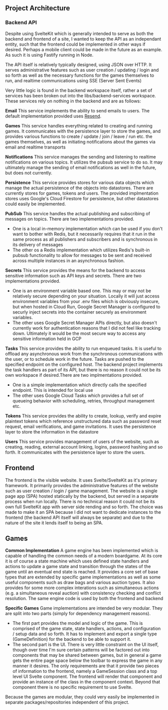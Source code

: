 ## Project Architecture

### Backend API

Despite using SvelteKit which is generally intended to serve as both the backend and frontend of a site, I wanted to keep the API as an independant entity, such that the frontend could be implemented in other ways if desired. Perhaps a mobile client could be made in the future as an example. As such it is using Fastify running in Node.

The API itself is relatively typically designed, using JSON over HTTP. It serves administrative features such as user creation / updating / login and so forth as well as the necessary functions for the games themselves to run, and realtime communications using SSE (Server Sent Events)

Very little logic is found in the backend workspace itself, rather a set of services has been broken out into the libs/backend-services workspace. These services rely on nothing in the backend and are as follows:

**Email**
This service implements the ability to send emails to users. The default implementation provided uses [Resend](https://resend.com).

**Games**
This service handles everything related to creating and running games. It communicates with the persistence layer to store the games, and provides various functions to create / update / join / leave / run etc. the games themselves, as well as initiating notifications about the games via email and realtime transports

**Notifications**
This service manages the sending and listening to realtime notifications on various topics. It utilizes the pubsub service to do so. It may ultimately manage the sending of email notifications as well in the future, but does not currently.

**Persistence**
This service provides stores for various data objects which manage the actual persistence of the objects into datastores. There are currently stores for games, tokens and users. The provided implmentation stores uses Google's Cloud Firestore for persistence, but other datastores could easily be implemented.

**PubSub**
This service handles the actual publishing and subscribing of messages on topics. There are two implementations provided.

-   One is a local in-memory implementation which can be used if you don't want to bother with Redis, but it necessarily requires that it run in the same process as all publishers and subscribers and is synchronous in its delivery of messages
-   The other os a Redis implementation which utilizes Redis's built-in pubsub functionality to allow for messages to be sent and received across multiple instances in an asynchronous fashion.

**Secrets**
This service provides the means for the backend to access sensitive information such as API keys and secrets. There are two implementations provided.

-   One is an environment variable based one. This may or may not be relatively secure depending on your situation. Locally it will just access environment variables from your .env files which is obviously insecure, but when hosted in Cloud Run, Google Secret Manager is configured to securly inject secrets into the container securely as environment variables.
-   The other uses Google Secret Manager APIs directly, but also doesn't currently work for authentication reasons that I did not feel like tracking down. Ultimately it would be the most secure way to access any sensitive information held in GCP

**Tasks**
This service provides the ability to run enqueued tasks. It is useful to offload any asynchronous work from the synchronous communications with the user, or to schedule work in the future. Tasks are pushed to the specified endpoint on the configured host. The backend project implements the task handlers as part of its API, but there is no reason it could not be its own workspace if desired.There are two implmentations provided.

-   One is a simple implementation which directly calls the specified endpoint. This is intended for local use
-   The other uses Google Cloud Tasks which provides a full set of queueing behavior with scheduling, retries, throughput management etc.

**Tokens**
This service provides the ability to create, lookup, verify and expire plaintext tokens which reference unstructured data such as password reset request, email verifications, and game invitations. It uses the persistence layer to store the information in the datastore

**Users**
This service provides management of users of the website, such as creating, reading, external account linking, logins, password hashing and so forth. It communicates with the persistence layer to store the users.

## Frontend

The frontend is the visible website. It uses Svelte/SvelteKit as it's primary framework. It primarily provides the administrative features of the website such as user creation / login / game management. The website is a single page app (SPA) hosted statically by the backend, but served in a separate process when run locally. There is no technical reason it could not be its own full SvelteKit app with server side rending and so forth. The choice was made to make it an SPA because I did not want to dedicate instances to the frontend (the backend API itself will always be separate) and due to the nature of the site it lends itself to being an SPA.

## Games

**Common Implementation**
A game engine has been implemented which is capable of handling the common needs of a modern boardgame. At its core it is of course a state machine which uses defined state handlers and actions to update a game state and transition through the states of the game until an eventual end state is reached. It provides a core set of base types that are extended by specific game implementations as well as some useful components such as draw bags and various auction types. It also provides for some more complex interations such as simultaneous actions (e.g. a simultaneous reveal auction) with consistency checking and conflict resolution. The same engine code is used by both the frontend and backend

**Specific Games**
Game implementations are intended be very modular. They are split into two parts (simply for dependency management reasons).

-   The first part provides the model and logic of the game. This is comprised of the game state, state handlers, actions, and configuration / setup data and so forth. It has to implement and export a single type (GameDefinition) for the backend to be able to support it.
-   The second part is the UI. There is very little constraint on the UI itself, though over time I'm sure certain patterns will be factored out into components that may be shared between games, but in general a game gets the entire page space below the toolbar to express the game in any manner it desires. The only requirements are that it provide two pieces of information to the frontend, namely a GameSession class and a top level UI Svelte component. The frontend will render that component and provide an instance of the class in the component context. Beyond that component there is no specific requirement to use Svelte.

Because the games are modular, they could very easily be implemented in separate packages/repositories independent of this project.
